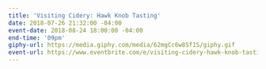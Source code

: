 ```yaml
---
title: 'Visiting Cidery: Hawk Knob Tasting'
date: 2018-07-26 21:32:00 -04:00
event-date: 2018-08-24 18:00:00 -04:00
end-time: '09pm'
giphy-url: https://media.giphy.com/media/62mgCc6w8Sf1S/giphy.gif
event-url: https://www.eventbrite.com/e/visiting-cidery-hawk-knob-tasting-tickets-48471636971
---
```



